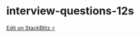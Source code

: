# interview-questions-12s

[Edit on StackBlitz ⚡️](https://stackblitz.com/edit/interview-questions-12s)